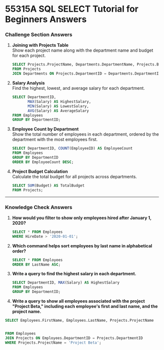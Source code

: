 # 55315A SQL SELECT Tutorial for Beginners Answers

### Challenge Section Answers

1. **Joining with Projects Table**  
   Show each project name along with the department name and budget for each project.

   ```sql
   SELECT Projects.ProjectName, Departments.DepartmentName, Projects.Budget
   FROM Projects
   JOIN Departments ON Projects.DepartmentID = Departments.DepartmentID;
   ```

2. **Salary Analysis**  
   Find the highest, lowest, and average salary for each department.

   ```sql
   SELECT DepartmentID,
          MAX(Salary) AS HighestSalary,
          MIN(Salary) AS LowestSalary,
          AVG(Salary) AS AverageSalary
   FROM Employees
   GROUP BY DepartmentID;
   ```

3. **Employee Count by Department**  
   Show the total number of employees in each department, ordered by the department with the most employees first.

   ```sql
   SELECT DepartmentID, COUNT(EmployeeID) AS EmployeeCount
   FROM Employees
   GROUP BY DepartmentID
   ORDER BY EmployeeCount DESC;
   ```

4. **Project Budget Calculation**  
   Calculate the total budget for all projects across departments.

   ```sql
   SELECT SUM(Budget) AS TotalBudget
   FROM Projects;
   ```

---

### Knowledge Check Answers

1. **How would you filter to show only employees hired after January 1, 2020?**

   ```sql
   SELECT * FROM Employees
   WHERE HireDate > '2020-01-01';
   ```

2. **Which command helps sort employees by last name in alphabetical order?**

   ```sql
   SELECT * FROM Employees
   ORDER BY LastName ASC;
   ```

3. **Write a query to find the highest salary in each department.**

   ```sql
   SELECT DepartmentID, MAX(Salary) AS HighestSalary
   FROM Employees
   GROUP BY DepartmentID;
   ```

4. **Write a query to show all employees associated with the project "Project Beta," including each employee's first and last name, and the project name.**

```sql
SELECT Employees.FirstName, Employees.LastName, Projects.ProjectName


FROM Employees
JOIN Projects ON Employees.DepartmentID = Projects.DepartmentID
WHERE Projects.ProjectName = 'Project Beta';
```
